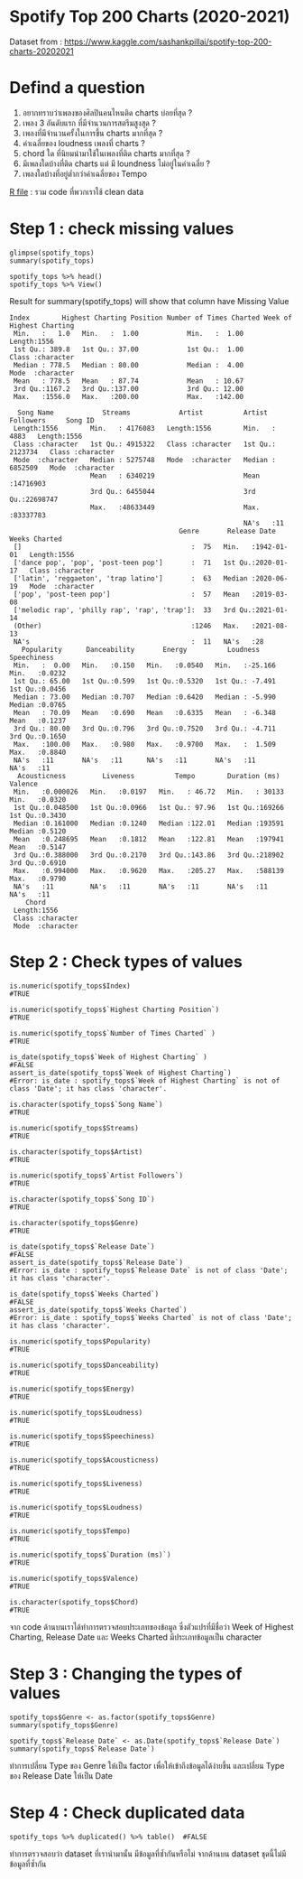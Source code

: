 # Spotify Top 200 Charts (2020-2021)

Dataset from : https://www.kaggle.com/sashankpillai/spotify-top-200-charts-20202021

# Defind a question
1. อยากทราบว่าเพลงของศิลปินคนไหนติด charts บ่อยที่สุด ?
2. เพลง 3 อันดับแรก ที่มีจำนวนการสตรีมสูงสุด ?
3. เพลงที่มีจำนวนครั้งในการขึ้น charts มากที่สุด ?
4. ค่าเฉลี่ยของ loudness เพลงที่ charts ?
5. chord ใด ที่นิยมนำมาใช้ในเพลงที่ติด charts มากที่สุด ?
6. มีเพลงใดบ้างที่ติด charts แต่ มี loundness ไม่อยู่ในค่าเฉลี่ย ?
7. เพลงใดบ้างที่อยู่ต่ำกว่าค่าเฉลี่ยของ Tempo

[R file](https://github.com/sit-2021-int214/001-Spotify-Top/blob/main/clean_data.R) : รวม code ที่พวกเราใช้ clean data
 
# Step 1 : check missing values

```{R}
glimpse(spotify_tops)
summary(spotify_tops)

spotify_tops %>% head()
spotify_tops %>% View()
```

Result for summary(spotify_tops) will show that column have Missing Value
```{R}
Index        Highest Charting Position Number of Times Charted Week of Highest Charting
 Min.   :   1.0   Min.   :  1.00            Min.   :  1.00          Length:1556             
 1st Qu.: 389.8   1st Qu.: 37.00            1st Qu.:  1.00          Class :character        
 Median : 778.5   Median : 80.00            Median :  4.00          Mode  :character        
 Mean   : 778.5   Mean   : 87.74            Mean   : 10.67                                  
 3rd Qu.:1167.2   3rd Qu.:137.00            3rd Qu.: 12.00                                  
 Max.   :1556.0   Max.   :200.00            Max.   :142.00                                  
                                                                                            
  Song Name            Streams            Artist          Artist Followers     Song ID         
 Length:1556        Min.   : 4176083   Length:1556        Min.   :    4883   Length:1556       
 Class :character   1st Qu.: 4915322   Class :character   1st Qu.: 2123734   Class :character  
 Mode  :character   Median : 5275748   Mode  :character   Median : 6852509   Mode  :character  
                    Mean   : 6340219                      Mean   :14716903                     
                    3rd Qu.: 6455044                      3rd Qu.:22698747                     
                    Max.   :48633449                      Max.   :83337783                     
                                                          NA's   :11                           
                                          Genre       Release Date        Weeks Charted     
 []                                          :  75   Min.   :1942-01-01   Length:1556       
 ['dance pop', 'pop', 'post-teen pop']       :  71   1st Qu.:2020-01-17   Class :character  
 ['latin', 'reggaeton', 'trap latino']       :  63   Median :2020-06-19   Mode  :character  
 ['pop', 'post-teen pop']                    :  57   Mean   :2019-03-08                     
 ['melodic rap', 'philly rap', 'rap', 'trap']:  33   3rd Qu.:2021-01-14                     
 (Other)                                     :1246   Max.   :2021-08-13                     
 NA's                                        :  11   NA's   :28                             
   Popularity      Danceability       Energy          Loudness        Speechiness    
 Min.   :  0.00   Min.   :0.150   Min.   :0.0540   Min.   :-25.166   Min.   :0.0232  
 1st Qu.: 65.00   1st Qu.:0.599   1st Qu.:0.5320   1st Qu.: -7.491   1st Qu.:0.0456  
 Median : 73.00   Median :0.707   Median :0.6420   Median : -5.990   Median :0.0765  
 Mean   : 70.09   Mean   :0.690   Mean   :0.6335   Mean   : -6.348   Mean   :0.1237  
 3rd Qu.: 80.00   3rd Qu.:0.796   3rd Qu.:0.7520   3rd Qu.: -4.711   3rd Qu.:0.1650  
 Max.   :100.00   Max.   :0.980   Max.   :0.9700   Max.   :  1.509   Max.   :0.8840  
 NA's   :11       NA's   :11      NA's   :11       NA's   :11        NA's   :11      
  Acousticness         Liveness          Tempo        Duration (ms)       Valence      
 Min.   :0.000026   Min.   :0.0197   Min.   : 46.72   Min.   : 30133   Min.   :0.0320  
 1st Qu.:0.048500   1st Qu.:0.0966   1st Qu.: 97.96   1st Qu.:169266   1st Qu.:0.3430  
 Median :0.161000   Median :0.1240   Median :122.01   Median :193591   Median :0.5120  
 Mean   :0.248695   Mean   :0.1812   Mean   :122.81   Mean   :197941   Mean   :0.5147  
 3rd Qu.:0.388000   3rd Qu.:0.2170   3rd Qu.:143.86   3rd Qu.:218902   3rd Qu.:0.6910  
 Max.   :0.994000   Max.   :0.9620   Max.   :205.27   Max.   :588139   Max.   :0.9790  
 NA's   :11         NA's   :11       NA's   :11       NA's   :11       NA's   :11      
    Chord          
 Length:1556       
 Class :character  
 Mode  :character  
```
# Step 2 : Check types of values
```{R}
is.numeric(spotify_tops$Index)  
#TRUE

is.numeric(spotify_tops$`Highest Charting Position`)    
#TRUE

is.numeric(spotify_tops$`Number of Times Charted` )    
#TRUE

is_date(spotify_tops$`Week of Highest Charting` )    
#FALSE
assert_is_date(spotify_tops$`Week of Highest Charting`)
#Error: is_date : spotify_tops$`Week of Highest Charting` is not of class 'Date'; it has class 'character'.

is.character(spotify_tops$`Song Name`)   
#TRUE

is.numeric(spotify_tops$Streams) 
#TRUE

is.character(spotify_tops$Artist) 
#TRUE

is.numeric(spotify_tops$`Artist Followers`)
#TRUE

is.character(spotify_tops$`Song ID`)  
#TRUE

is.character(spotify_tops$Genre)  
#TRUE

is_date(spotify_tops$`Release Date`)  
#FALSE
assert_is_date(spotify_tops$`Release Date`)
#Error: is_date : spotify_tops$`Release Date` is not of class 'Date'; it has class 'character'.

is_date(spotify_tops$`Weeks Charted`)  
#FALSE
assert_is_date(spotify_tops$`Weeks Charted`)
#Error: is_date : spotify_tops$`Weeks Charted` is not of class 'Date'; it has class 'character'.

is.numeric(spotify_tops$Popularity)  
#TRUE

is.numeric(spotify_tops$Danceability)  
#TRUE

is.numeric(spotify_tops$Energy)  
#TRUE

is.numeric(spotify_tops$Loudness)  
#TRUE

is.numeric(spotify_tops$Speechiness)  
#TRUE

is.numeric(spotify_tops$Acousticness)  
#TRUE

is.numeric(spotify_tops$Liveness)  
#TRUE

is.numeric(spotify_tops$Loudness)  
#TRUE

is.numeric(spotify_tops$Tempo)  
#TRUE

is.numeric(spotify_tops$`Duration (ms)`)  
#TRUE

is.numeric(spotify_tops$Valence)  
#TRUE

is.character(spotify_tops$Chord)  
#TRUE
```
จาก code ด้านบนเราได้ทำการตรวจสอบประเภทของข้อมูล ซึ่งตัวแปรที่มีชื่อว่า Week of Highest Charting, Release Date และ Weeks Charted มีประเภทข้อมูลเป็น character 
# Step 3 : Changing the types of values
```{R}
spotify_tops$Genre <- as.factor(spotify_tops$Genre)
summary(spotify_tops$Genre)

spotify_tops$`Release Date` <- as.Date(spotify_tops$`Release Date`)
summary(spotify_tops$`Release Date`)
```
ทำการเปลี่ยน Type ของ Genre ให้เป็น factor เพื่อให้เข้าถึงข้อมูลได้ง่ายขึ้น และเปลี่ยน Type ของ Release Date ให้เป็น Date 

# Step 4 : Check duplicated data
```{R}
spotify_tops %>% duplicated() %>% table()  #FALSE
```
ทำการตรวจสอบว่า dataset ที่เรานำมานั้น มีข้อมูลที่ซ้ำกันหรือไม่ จากด้านบน dataset ชุดนี้ไม่มีข้อมูลที่ซ้ำกัน
